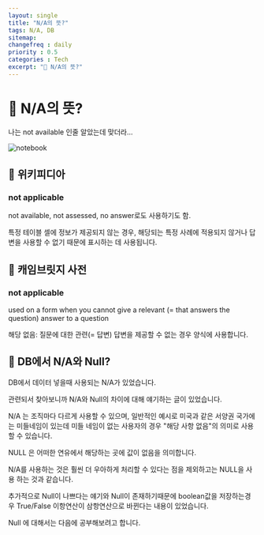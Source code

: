 ```yaml
---
layout: single
title: "N/A의 뜻?"
tags: N/A, DB
sitemap:
changefreq : daily
priority : 0.5
categories : Tech
excerpt: "📘 N/A의 뜻?"
---
```


# 📘 N/A의 뜻?

나는 not available 인줄 알았는데 맞더라...  

![notebook](https://user-images.githubusercontent.com/55569476/192435328-b537d283-eab5-4d6a-85ea-e217dac7f14e.jpg)


## 📖 위키피디아

### not applicable

not available, not assessed, no answer로도 사용하기도 함.  

특정 테이블 셀에 정보가 제공되지 않는 경우, 해당되는 특정 사례에 적용되지 않거나 답변을 사용할 수 없기 때문에 표시하는 데 사용됩니다. 


## 📖 캐임브릿지 사전

### not applicable

used on a form when you cannot give a relevant (= that answers the question) answer to a question  

해당 없음: 질문에 대한 관련(= 답변) 답변을 제공할 수 없는 경우 양식에 사용합니다.


## 📖 DB에서 N/A와 Null?  

DB에서 데이터 넣을때 사용되는 N/A가 있었습니다.  

관련되서 찾아보니까 N/A와 Null의 차이에 대해 얘기하는 글이 있었습니다.  

N/A 는 조직마다 다르게 사용할 수 있으며, 일반적인 예시로 미국과 같은 서양권 국가에는 미들네임이 있는데 미들 네임이 없는 사용자의 경우 "해당 사항 없음"의 의미로 사용할 수 있습니다.  

NULL 은 어떠한 연유에서 해당하는 곳에 값이 없음을 의미합니다.  

N/A를 사용하는 것은 훨씬 더 우아하게 처리할 수 있다는 점을 제외하고는 NULL을 사용 하는 것과 같습니다.  

추가적으로 Null이 나쁘다는 얘기와 Null이 존재하기때문에 boolean값을 저장하는경우 True/False 이항연산이 삼항연산으로 바뀐다는 내용이 있었습니다.  

Null 에 대해서는 다음에 공부해보려고 합니다.  

<br>  










